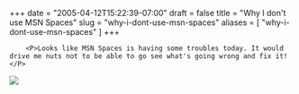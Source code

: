 +++
date = "2005-04-12T15:22:39-07:00"
draft = false
title = "Why I don't use MSN Spaces"
slug = "why-i-dont-use-msn-spaces"
aliases = [
	"why-i-dont-use-msn-spaces"
]
+++

        <P>Looks like MSN Spaces is having some troubles today. It would drive me nuts not to be able to go see what's going wrong and fix it!</P>
<P><IMG src="http://markpit.com/blog/binary/spaces.jpg" border=0></P>
      